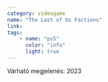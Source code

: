 ```yaml
---
category: videogame
name: "The Last of Us Factions"
link: 
tags: 
    - name: "ps5"
      color: "info"
      light: true
---
```

Várható megjelenés: 2023